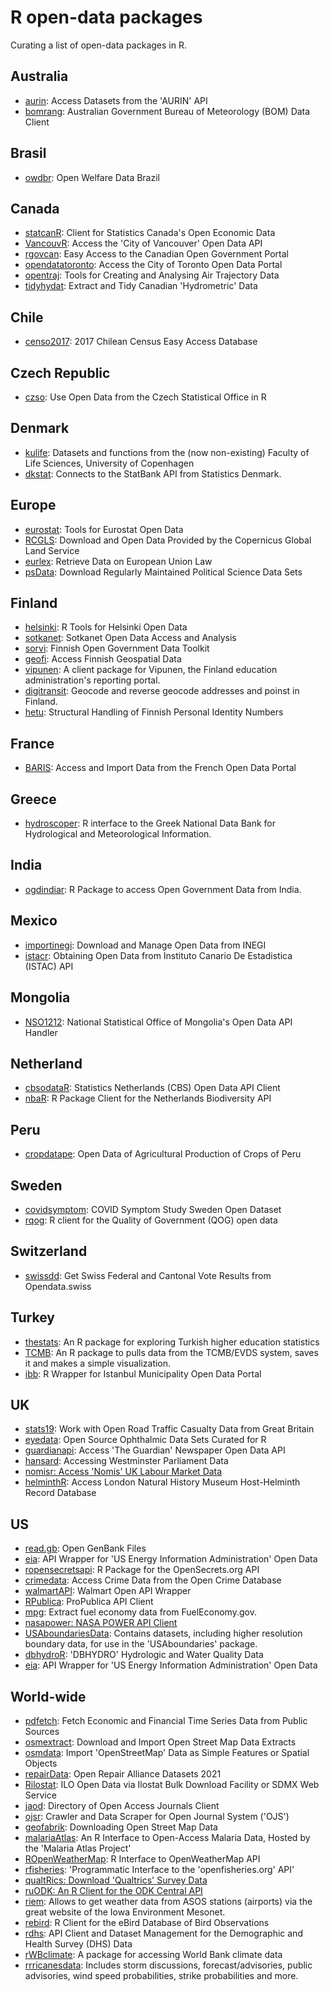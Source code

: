 # R open-data packages

Curating a list of open-data packages in R.


## Australia

* [aurin](https://cran.r-project.org/web/packages/aurin/index.html): Access Datasets from the 'AURIN' API
* [bomrang](https://docs.ropensci.org/bomrang/): Australian Government Bureau of Meteorology (BOM) Data Client


## Brasil

* [owdbr](https://cran.r-project.org/web/packages/owdbr/index.html): Open Welfare Data Brazil


## Canada

* [statcanR](https://cran.r-project.org/web/packages/statcanR/index.html): Client for Statistics Canada's Open Economic Data
* [VancouvR](https://cran.r-project.org/web/packages/VancouvR/index.html): Access the 'City of Vancouver' Open Data API
* [rgovcan](https://cran.r-project.org/web/packages/rgovcan/index.html): Easy Access to the Canadian Open Government Portal
* [opendatatoronto](https://cran.r-project.org/web/packages/opendatatoronto/index.html): Access the City of Toronto Open Data Portal
* [opentraj](https://cran.r-project.org/web/packages/opentraj/opentraj.pdf): Tools for Creating and Analysing Air Trajectory Data
* [tidyhydat](https://docs.ropensci.org/tidyhydat/): Extract and Tidy Canadian 'Hydrometric' Data


## Chile

* [censo2017](https://cloud.r-project.org/web/packages/censo2017/index.html): 2017 Chilean Census Easy Access Database


## Czech Republic

* [czso](https://cran.r-project.org/web/packages/czso/index.html): Use Open Data from the Czech Statistical Office in R


## Denmark

* [kulife](https://cran.r-project.org/web/packages/kulife/index.html): Datasets and functions from the (now non-existing) Faculty of Life Sciences, University of Copenhagen
* [dkstat](https://github.com/ropengov/dkstat): Connects to the StatBank API from Statistics Denmark.


## Europe

* [eurostat](https://cran.r-project.org/web/packages/eurostat/index.html): Tools for Eurostat Open Data
* [RCGLS](https://cran.r-project.org/web/packages/RCGLS/index.html): Download and Open Data Provided by the Copernicus Global Land Service
* [eurlex](https://cran.r-project.org/web/packages/eurlex/index.html): Retrieve Data on European Union Law
* [psData](https://cran.r-project.org/web/packages/psData/psData.pdf): Download Regularly Maintained Political Science Data Sets


## Finland

* [helsinki](https://cran.r-project.org/web/packages/helsinki/index.html): R Tools for Helsinki Open Data
* [sotkanet](https://cran.r-project.org/web/packages/sotkanet/sotkanet.pdf): Sotkanet Open Data Access and Analysis
* [sorvi](https://cran.r-project.org/web/packages/sorvi/index.html): Finnish Open Government Data Toolkit
* [geofi](https://cran.r-project.org/web/packages/geofi/index.html): Access Finnish Geospatial Data
* [vipunen](https://github.com/ropengov/vipunen): A client package for Vipunen, the Finland education administration's reporting portal.
* [digitransit](https://github.com/rOpenGov/digitransit): Geocode and reverse geocode addresses and poinst in Finland.
* [hetu](https://github.com/ropengov/hetu): Structural Handling of Finnish Personal Identity Numbers


## France

* [BARIS](https://cran.r-project.org/web/packages/BARIS/index.html): Access and Import Data from the French Open Data Portal


## Greece

* [hydroscoper](https://docs.ropensci.org/hydroscoper/): R interface to the Greek National Data Bank for Hydrological and Meteorological Information.


## India

* [ogdindiar](https://github.com/ropengov/ogdindiar): R Package to access Open Government Data from India.


## Mexico

* [importinegi](https://cran.r-project.org/web/packages/importinegi/index.html): Download and Manage Open Data from INEGI
* [istacr](https://cran.r-project.org/web/packages/istacr/index.html): Obtaining Open Data from Instituto Canario De Estadistica (ISTAC) API


## Mongolia

* [NSO1212](https://cran.r-project.org/web/packages/NSO1212/index.html): National Statistical Office of Mongolia's Open Data API Handler


## Netherland

* [cbsodataR](https://cran.r-project.org/web/packages/cbsodataR/index.html): Statistics Netherlands (CBS) Open Data API Client
* [nbaR](https://github.com/ropensci/nbaR): R Package Client for the Netherlands Biodiversity API


## Peru

* [cropdatape](https://cran.r-project.org/web/packages/cropdatape/index.html): Open Data of Agricultural Production of Crops of Peru


## Sweden

* [covidsymptom](https://cran.r-project.org/web/packages/covidsymptom/index.html): COVID Symptom Study Sweden Open Dataset
* [rqog](https://github.com/ropengov/rqog): R client for the Quality of Government (QOG) open data


## Switzerland

* [swissdd](https://cran.r-project.org/web/packages/swissdd/index.html): Get Swiss Federal and Cantonal Vote Results from Opendata.swiss


## Turkey

* [thestats](https://github.com/analyticsresearchlab/thestats): An R package for exploring Turkish higher education statistics
* [TCMB](https://github.com/rpydaneogrendim/TCMB): An R package to pulls data from the TCMB/EVDS system, saves it and makes a simple visualization.
* [ibb](https://cran.r-project.org/web/packages/ibb/index.html): R Wrapper for Istanbul Municipality Open Data Portal


## UK

* [stats19](https://cran.r-project.org/web/packages/stats19/index.html): Work with Open Road Traffic Casualty Data from Great Britain
* [eyedata](https://cran.r-project.org/web/packages/eyedata/index.html): Open Source Ophthalmic Data Sets Curated for R
* [guardianapi](https://cran.r-project.org/web/packages/guardianapi/guardianapi.pdf): Access 'The Guardian' Newspaper Open Data API
* [hansard](https://github.com/ropengov/hansard): Accessing Westminster Parliament Data
* [nomisr: Access 'Nomis' UK Labour Market Data](https://cran.r-project.org/web/packages/nomisr/index.html)
* [helminthR](https://cloud.r-project.org/web/packages/helminthR/index.html): Access London Natural History Museum Host-Helminth Record Database


## US

* [read.gb](https://cran.r-project.org/web/packages/read.gb/index.html): Open GenBank Files
* [eia](https://cran.r-project.org/web/packages/eia/index.html): API Wrapper for 'US Energy Information Administration' Open Data
* [ropensecretsapi](https://cran.r-project.org/web/packages/ropensecretsapi/index.html): R Package for the OpenSecrets.org API
* [crimedata](https://cran.r-project.org/web/packages/crimedata/index.html): Access Crime Data from the Open Crime Database
* [walmartAPI](https://cran.r-project.org/web/packages/walmartAPI/index.html): Walmart Open API Wrapper
* [RPublica](https://cran.r-project.org/web/packages/RPublica/index.html): ProPublica API Client
* [mpg](https://github.com/ropengov/mpg): Extract fuel economy data from FuelEconomy.gov.
* [nasapower: NASA POWER API Client](https://cloud.r-project.org/web/packages/nasapower/index.html)
* [USAboundariesData](https://docs.ropensci.org/USAboundariesData/): Contains datasets, including higher resolution boundary data, for use in the 'USAboundaries' package.
* [dbhydroR](https://cloud.r-project.org/web/packages/dbhydroR/index.html): 'DBHYDRO' Hydrologic and Water Quality Data
* [eia](https://cloud.r-project.org/web/packages/eia/index.html): API Wrapper for 'US Energy Information Administration' Open Data


## World-wide

* [pdfetch](https://cran.r-project.org/web/packages/pdfetch/index.html): Fetch Economic and Financial Time Series Data from Public Sources
* [osmextract](https://github.com/ropensci/osmextract): Download and Import Open Street Map Data Extracts
* [osmdata](https://cran.r-project.org/web/packages/osmdata/index.html): Import 'OpenStreetMap' Data as Simple Features or Spatial Objects
* [repairData](https://cran.r-project.org/web/packages/repairData/index.html): Open Repair Alliance Datasets 2021
* [Rilostat](https://cran.r-project.org/web/packages/Rilostat/index.html): ILO Open Data via Ilostat Bulk Download Facility or SDMX Web Service
* [jaod](https://cran.r-project.org/web/packages/jaod/index.html): Directory of Open Access Journals Client
* [ojsr](https://cran.r-project.org/web/packages/ojsr/index.html): Crawler and Data Scraper for Open Journal System ('OJS')
* [geofabrik](https://cran.r-project.org/web/packages/geofabrik/index.html): Downloading Open Street Map Data
* [malariaAtlas](https://cran.r-project.org/web/packages/malariaAtlas/index.html): An R Interface to Open-Access Malaria Data, Hosted by the 'Malaria Atlas Project'
* [ROpenWeatherMap](https://cran.r-project.org/web/packages/ROpenWeatherMap/index.html): R Interface to OpenWeatherMap API
* [rfisheries](https://cran.r-project.org/web/packages/rfisheries/index.html): 'Programmatic Interface to the 'openfisheries.org' API'
* [qualtRics: Download 'Qualtrics' Survey Data](https://cloud.r-project.org/web/packages/qualtRics/index.html)
* [ruODK: An R Client for the ODK Central API](https://docs.ropensci.org/ruODK/)
* [riem](https://docs.ropensci.org/riem/): Allows to get weather data from ASOS stations (airports) via the great website of the Iowa Environment Mesonet.
* [rebird](https://cloud.r-project.org/web/packages/rebird/index.html): R Client for the eBird Database of Bird Observations
* [rdhs](https://cran.r-project.org/web/packages/rdhs/index.html): API Client and Dataset Management for the Demographic and Health Survey (DHS) Data
* [rWBclimate](https://cloud.r-project.org/web/packages/rWBclimate/index.html): A package for accessing World Bank climate data
* [rrricanesdata](https://github.com/ropensci/rrricanesdata): Includes storm discussions, forecast/advisories, public advisories, wind speed probabilities, strike probabilities and more.

